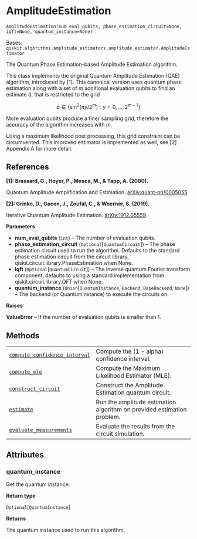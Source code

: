 # AmplitudeEstimation

<span id="undefined" />

`AmplitudeEstimation(num_eval_qubits, phase_estimation_circuit=None, iqft=None, quantum_instance=None)`

Bases: `qiskit.algorithms.amplitude_estimators.amplitude_estimator.AmplitudeEstimator`

The Quantum Phase Estimation-based Amplitude Estimation algorithm.

This class implements the original Quantum Amplitude Estimation (QAE) algorithm, introduced by \[1]. This canonical version uses quantum phase estimation along with a set of $m$ additional evaluation qubits to find an estimate $\tilde{a}$, that is restricted to the grid

$$
\tilde{a} \in \{\sin^2(\pi  y / 2^m) : y = 0, ..., 2^{m-1}\}
$$

More evaluation qubits produce a finer sampling grid, therefore the accuracy of the algorithm increases with $m$.

Using a maximum likelihood post processing, this grid constraint can be circumvented. This improved estimator is implemented as well, see \[2] Appendix A for more detail.

## References

**\[1]: Brassard, G., Hoyer, P., Mosca, M., & Tapp, A. (2000).**

Quantum Amplitude Amplification and Estimation. [arXiv:quant-ph/0005055](http://arxiv.org/abs/quant-ph/0005055).

**\[2]: Grinko, D., Gacon, J., Zoufal, C., & Woerner, S. (2019).**

Iterative Quantum Amplitude Estimation. [arXiv:1912.05559](https://arxiv.org/abs/1912.05559).

**Parameters**

*   **num\_eval\_qubits** (`int`) – The number of evaluation qubits.
*   **phase\_estimation\_circuit** (`Optional`\[`QuantumCircuit`]) – The phase estimation circuit used to run the algorithm. Defaults to the standard phase estimation circuit from the circuit library, qiskit.circuit.library.PhaseEstimation when None.
*   **iqft** (`Optional`\[`QuantumCircuit`]) – The inverse quantum Fourier transform component, defaults to using a standard implementation from qiskit.circuit.library.QFT when None.
*   **quantum\_instance** (`Union`\[`QuantumInstance`, `Backend`, `BaseBackend`, `None`]) – The backend (or QuantumInstance) to execute the circuits on.

**Raises**

**ValueError** – If the number of evaluation qubits is smaller than 1.

## Methods

|                                                                                                                                                                                                                                          |                                                                        |
| ---------------------------------------------------------------------------------------------------------------------------------------------------------------------------------------------------------------------------------------- | ---------------------------------------------------------------------- |
| [`compute_confidence_interval`](qiskit.algorithms.AmplitudeEstimation.compute_confidence_interval#qiskit.algorithms.AmplitudeEstimation.compute_confidence_interval "qiskit.algorithms.AmplitudeEstimation.compute_confidence_interval") | Compute the (1 - alpha) confidence interval.                           |
| [`compute_mle`](qiskit.algorithms.AmplitudeEstimation.compute_mle#qiskit.algorithms.AmplitudeEstimation.compute_mle "qiskit.algorithms.AmplitudeEstimation.compute_mle")                                                                 | Compute the Maximum Likelihood Estimator (MLE).                        |
| [`construct_circuit`](qiskit.algorithms.AmplitudeEstimation.construct_circuit#qiskit.algorithms.AmplitudeEstimation.construct_circuit "qiskit.algorithms.AmplitudeEstimation.construct_circuit")                                         | Construct the Amplitude Estimation quantum circuit.                    |
| [`estimate`](qiskit.algorithms.AmplitudeEstimation.estimate#qiskit.algorithms.AmplitudeEstimation.estimate "qiskit.algorithms.AmplitudeEstimation.estimate")                                                                             | Run the amplitude estimation algorithm on provided estimation problem. |
| [`evaluate_measurements`](qiskit.algorithms.AmplitudeEstimation.evaluate_measurements#qiskit.algorithms.AmplitudeEstimation.evaluate_measurements "qiskit.algorithms.AmplitudeEstimation.evaluate_measurements")                         | Evaluate the results from the circuit simulation.                      |

## Attributes

<span id="undefined" />

### quantum\_instance

Get the quantum instance.

**Return type**

`Optional`\[`QuantumInstance`]

**Returns**

The quantum instance used to run this algorithm.
